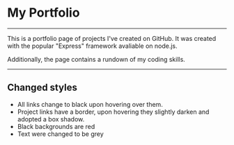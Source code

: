 # My Portfolio

---
This is a portfolio page of projects I've created on GitHub. It was created with the popular "Express" framework avaliable on node.js.

Additionally, the page contains a rundown of my coding skills.

---

## Changed styles

- All links change to black upon hovering over them.
- Project links have a border, upon hovering they slightly darken and adopted a box shadow.
- Black backgrounds are red
- Text were changed to be grey
